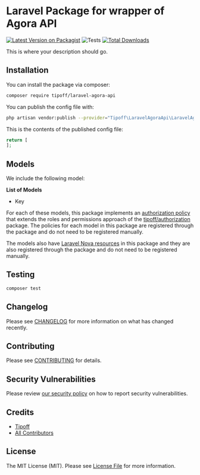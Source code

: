 # Laravel Package for wrapper of Agora API

[![Latest Version on Packagist](https://img.shields.io/packagist/v/tipoff/laravel-agora-api.svg?style=flat-square)](https://packagist.org/packages/tipoff/laravel-agora-api)
![Tests](https://github.com/tipoff/laravel-agora-api/workflows/Tests/badge.svg)
[![Total Downloads](https://img.shields.io/packagist/dt/tipoff/laravel-agora-api.svg?style=flat-square)](https://packagist.org/packages/tipoff/laravel-agora-api)

This is where your description should go.

## Installation

You can install the package via composer:

```bash
composer require tipoff/laravel-agora-api
```

You can publish the config file with:
```bash
php artisan vendor:publish --provider="Tipoff\LaravelAgoraApi\LaravelAgoraApiServiceProvider" --tag="laravel-agora-api-config"
```

This is the contents of the published config file:

```php
return [
];
```
## Models

We include the following model:

**List of Models**

- Key

For each of these models, this package implements an [authorization policy](https://laravel.com/docs/8.x/authorization) that extends the roles and permissions approach of the [tipoff/authorization](https://github.com/tipoff/authorization) package. The policies for each model in this package are registered through the package and do not need to be registered manually.

The models also have [Laravel Nova resources](https://nova.laravel.com/docs/3.0/resources/) in this package and they are also registered through the package and do not need to be registered manually.

## Testing

```bash
composer test
```

## Changelog

Please see [CHANGELOG](CHANGELOG.md) for more information on what has changed recently.

## Contributing

Please see [CONTRIBUTING](.github/CONTRIBUTING.md) for details.

## Security Vulnerabilities

Please review [our security policy](../../security/policy) on how to report security vulnerabilities.

## Credits

- [Tipoff](https://github.com/tipoff)
- [All Contributors](../../contributors)

## License

The MIT License (MIT). Please see [License File](LICENSE.md) for more information.
